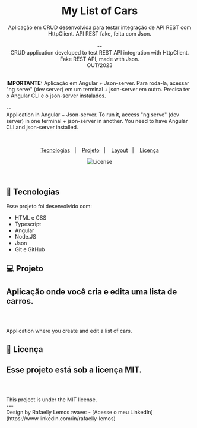 <h1 align="center"> My List of Cars </h1>

<p align="center">
Aplicação em CRUD desenvolvida para testar integração de API REST com HttpClient. 
API REST fake, feita com Json.
<br>
<br>
--
<br>
CRUD application developed to test REST API integration with HttpClient.
Fake REST API, made with Json.
<br>
OUT/2023
<br>
<br>
</p>
<strong>IMPORTANTE:</strong> Aplicação em Angular + Json-server.
Para roda-la, acessar "ng serve" (dev server) em um terminal + json-server em outro.
Precisa ter o Angular CLI e o json-server instalados.
<br>
<br>
--
<br>
Application in Angular + Json-server.
To run it, access "ng serve" (dev server) in one terminal + json-server in another.
You need to have Angular CLI and json-server installed.
</p>
<br>

<p align="center">
  <a href="#-tecnologias">Tecnologias</a>&nbsp;&nbsp;&nbsp;|&nbsp;&nbsp;&nbsp;
  <a href="#-projeto">Projeto</a>&nbsp;&nbsp;&nbsp;|&nbsp;&nbsp;&nbsp;
  <a href="#-layout">Layout</a>&nbsp;&nbsp;&nbsp;|&nbsp;&nbsp;&nbsp;
  <a href="#memo-licença">Licença</a>
</p>

<p align="center">
  <img alt="License" src="https://img.shields.io/static/v1?label=license&message=MIT&color=49AA26&labelColor=000000">
</p>

<br>

## 🚀 Tecnologias

Esse projeto foi desenvolvido com:

- HTML e CSS
- Typescript
- Angular
- Node.JS
- Json
- Git e GitHub

## 💻 Projeto

Aplicação onde você cria e edita uma lista de carros.
<br>
<br>
--
<br>
Application where you create and edit a list of cars.
<br>

## :memo: Licença

Esse projeto está sob a licença MIT.
<br>
<br>
--
<br>
This project is under the MIT license.
<br>
---
<br>
Design by Rafaelly Lemos :wave: - [Acesse o meu LinkedIn](https://www.linkedin.com/in/rafaelly-lemos)
